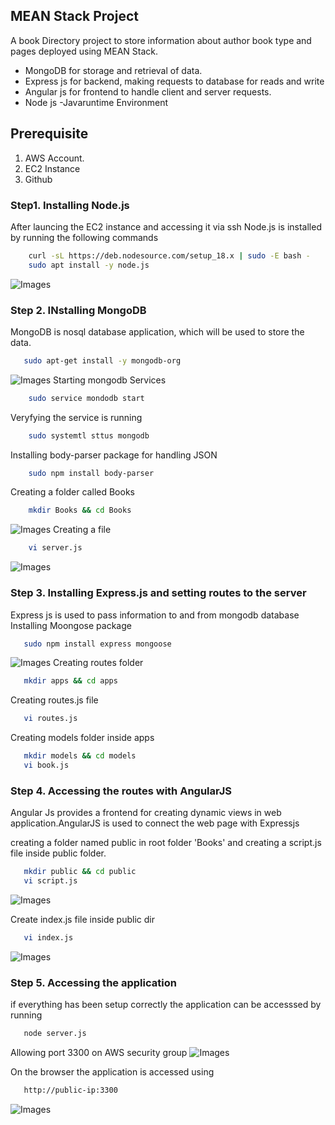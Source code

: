 ## MEAN Stack Project
A book Directory project to store information about author book type and pages deployed using MEAN Stack.
- MongoDB for storage and retrieval of data.
- Express js for backend, making requests to database for reads and write
- Angular js for frontend to handle client and server requests.
- Node js -Javaruntime Environment

## Prerequisite
1. AWS Account.
2. EC2 Instance 
3. Github

### Step1. Installing Node.js
After launcing the EC2 instance and accessing it via ssh
Node.js is installed by running the following commands
```sh
    curl -sL https://deb.nodesource.com/setup_18.x | sudo -E bash -
    sudo apt install -y node.js
```
![Images](MEAN%20node%20installed%20and%20npm.png)

### Step 2. INstalling MongoDB
MongoDB is nosql database application, which will be used to store the data.
```sh
   sudo apt-get install -y mongodb-org 
``` 
![Images](MEAN-Mongodb%20Installation.png)
Starting mongodb Services
```sh
    sudo service mondodb start 
```
Veryfying the service is running
```sh
    sudo systemtl sttus mongodb
```
Installing body-parser package for handling JSON
```sh
    sudo npm install body-parser
```
Creating a folder called Books
```sh
    mkdir Books && cd Books
```
![Images](Creating%20Books%20dir%20and%20npm%20init.png)
Creating a file 
```sh
    vi server.js
```
![Images](MEAN%20Server.js.png)
### Step 3. Installing Express.js and setting routes to the server
Express js is used to pass information to and from mongodb database
Installing Moongose package
```sh
   sudo npm install express mongoose
```
![Images](Install%20Expressjs.png)
Creating routes folder
```sh
   mkdir apps && cd apps
```
Creating routes.js file
```sh
   vi routes.js
```
Creating models folder inside apps
```sh
   mkdir models && cd models
   vi book.js
```
### Step 4. Accessing the routes with AngularJS
Angular Js provides a frontend for creating dynamic views in web application.AngularJS is used to connect the web page with  Expressjs

creating a folder named public in root folder 'Books' and creating a script.js file inside public folder.
```sh
   mkdir public && cd public
   vi script.js
```
![Images](Angular%20js%20script.png)

Create index.js file inside public dir
```sh
   vi index.js
```
![Images](index.html%20file.png)

### Step 5. Accessing the application
if everything has been setup correctly the application can be accesssed by running
```sh
   node server.js
```
Allowing port 3300 on AWS security group
![Images](SG%20port%203300%20allow.png)

On the browser the application is accessed using 
```sh
   http://public-ip:3300
```
![Images](App%20Running.png)